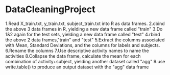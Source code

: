 DataCleaningProject
===================
1.Read X_train.txt, y_train.txt, subject_train.txt into R as data frames.
2.cbind the above 3 data frames in R, yielding a new data frame called "train"
3.Do 1&2 again for the test sets, yielding a new data frame called "test"
4.rbind the above 2 data frames,"train" and "test"
5.Extract the columns associated with Mean, Standard Deviations, and the columns for labels and subjects.
6.Rename the columns
7.Use descriptive activity names to name the activities
8.Collapse the data frame, calculate the mean for each combination of activity+subject, yielding another dataset called "agg"
9.use write.table() to produce an output dataset with the "agg" data frame
